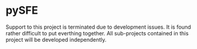 # pySFE

Support to this project is terminated due to development issues. It is found rather difficult to put everthing together. All sub-projects contained in this project will be developed independently.
